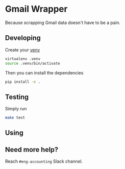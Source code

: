 # Gmail Wrapper

Because scrapping Gmail data doesn't have to be a pain.

## Developing

Create your [venv](https://packaging.python.org/tutorials/installing-packages/#creating-virtual-environments)

```sh
virtualenv .venv
source .venv/bin/activate
```

Then you can install the dependencies

```sh
pip install -e .
```

## Testing

Simply run

```sh
make test
```

## Using

## Need more help?

Reach `#eng-accounting` Slack channel.
